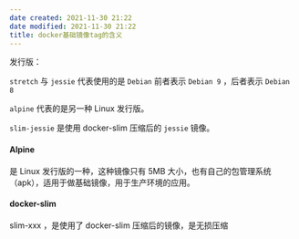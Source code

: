 ```yaml
---
date created: 2021-11-30 21:22
date modified: 2021-11-30 21:22
title: docker基础镜像tag的含义
---
```

发行版：

`stretch` 与 `jessie` 代表使用的是 `Debian` 前者表示 `Debian 9` ，后者表示 `Debian 8`

`alpine` 代表的是另一种 Linux 发行版。

`slim-jessie` 是使用 docker-slim 压缩后的 `jessie` 镜像。

#### Alpine

是 Linux 发行版的一种，这种镜像只有 5MB 大小，也有自己的包管理系统（apk），适用于做基础镜像，用于生产环境的应用。

#### docker-slim

slim-xxx ，是使用了 docker-slim 压缩后的镜像，是无损压缩